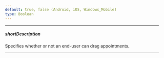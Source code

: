 ```yaml
---
default: true, false (Android, iOS, Windows_Mobile)
type: Boolean
---
```

---
##### shortDescription
Specifies whether or not an end-user can drag appointments.

---
